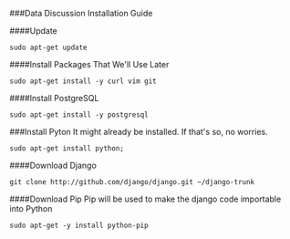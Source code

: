 ###Data Discussion Installation Guide

####Update
```
sudo apt-get update
```

####Install Packages That We'll Use Later
```
sudo apt-get install -y curl vim git
```

####Install PostgreSQL
```
sudo apt-get install -y postgresql
```

###Install Pyton
It might already be installed.  If that's so, no worries.
```
sudo apt-get install python;
```

####Download Django
```
git clone http://github.com/django/django.git ~/django-trunk
```

####Download Pip
Pip will be used to make the django code importable into Python
```
sudo apt-get -y install python-pip
```
